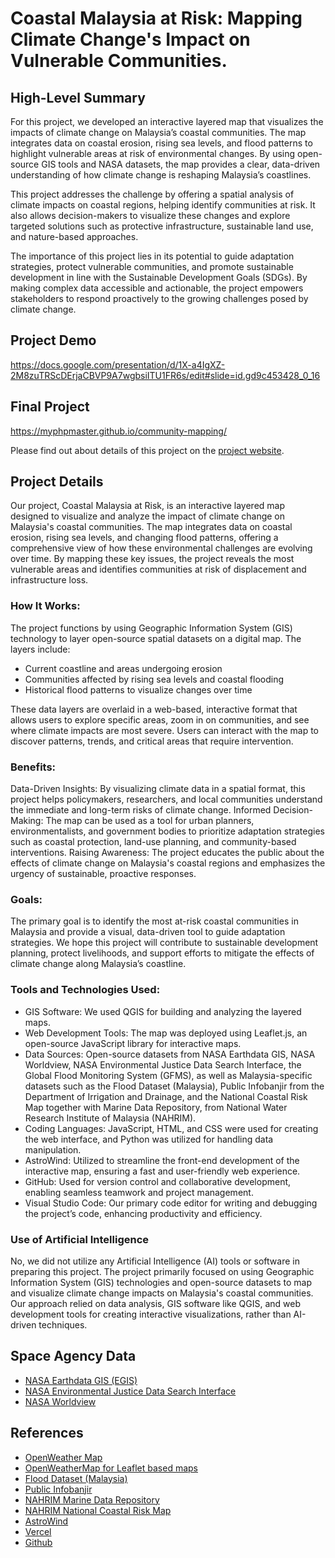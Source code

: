 # Coastal Malaysia at Risk: Mapping Climate Change's Impact on Vulnerable Communities.

## High-Level Summary
For this project, we developed an interactive layered map that visualizes the impacts of climate change on Malaysia’s coastal communities. The map integrates data on coastal erosion, rising sea levels, and flood patterns to highlight vulnerable areas at risk of environmental changes. By using open-source GIS tools and NASA datasets, the map provides a clear, data-driven understanding of how climate change is reshaping Malaysia’s coastlines. 

This project addresses the challenge by offering a spatial analysis of climate impacts on coastal regions, helping identify communities at risk. It also allows decision-makers to visualize these changes and explore targeted solutions such as protective infrastructure, sustainable land use, and nature-based approaches. 

The importance of this project lies in its potential to guide adaptation strategies, protect vulnerable communities, and promote sustainable development in line with the Sustainable Development Goals (SDGs). By making complex data accessible and actionable, the project empowers stakeholders to respond proactively to the growing challenges posed by climate change.

## Project Demo

https://docs.google.com/presentation/d/1X-a4IgXZ-2M8zuTRScDErjaCBVP9A7wgbsiITU1FR6s/edit#slide=id.gd9c453428_0_16

## Final Project

https://myphpmaster.github.io/community-mapping/

Please find out about details of this project on the [project website](https://myspaceapp-map.vercel.app/).

## Project Details

Our project, Coastal Malaysia at Risk, is an interactive layered map designed to visualize and analyze the impact of climate change on Malaysia's coastal communities. The map integrates data on coastal erosion, rising sea levels, and changing flood patterns, offering a comprehensive view of how these environmental challenges are evolving over time. By mapping these key issues, the project reveals the most vulnerable areas and identifies communities at risk of displacement and infrastructure loss.

### How It Works:
The project functions by using Geographic Information System (GIS) technology to layer open-source spatial datasets on a digital map. The layers include:

* Current coastline and areas undergoing erosion
* Communities affected by rising sea levels and coastal flooding
* Historical flood patterns to visualize changes over time

These data layers are overlaid in a web-based, interactive format that allows users to explore specific areas, zoom in on communities, and see where climate impacts are most severe. Users can interact with the map to discover patterns, trends, and critical areas that require intervention.

### Benefits:
Data-Driven Insights: By visualizing climate data in a spatial format, this project helps policymakers, researchers, and local communities understand the immediate and long-term risks of climate change.
Informed Decision-Making: The map can be used as a tool for urban planners, environmentalists, and government bodies to prioritize adaptation strategies such as coastal protection, land-use planning, and community-based interventions.
Raising Awareness: The project educates the public about the effects of climate change on Malaysia's coastal regions and emphasizes the urgency of sustainable, proactive responses.

### Goals:
The primary goal is to identify the most at-risk coastal communities in Malaysia and provide a visual, data-driven tool to guide adaptation strategies. We hope this project will contribute to sustainable development planning, protect livelihoods, and support efforts to mitigate the effects of climate change along Malaysia’s coastline.

### Tools and Technologies Used:
* GIS Software: We used QGIS for building and analyzing the layered maps.
* Web Development Tools: The map was deployed using Leaflet.js, an open-source JavaScript library for interactive maps.
* Data Sources: Open-source datasets from NASA Earthdata GIS, NASA Worldview, NASA Environmental Justice Data Search Interface, the Global Flood Monitoring System (GFMS), as well as Malaysia-specific datasets such as the Flood Dataset (Malaysia), Public Infobanjir from the Department of Irrigation and Drainage, and the National Coastal Risk Map together with Marine Data Repository, from National Water Research Institute of Malaysia (NAHRIM).
* Coding Languages: JavaScript, HTML, and CSS were used for creating the web interface, and Python was utilized for handling data manipulation.
* AstroWind: Utilized to streamline the front-end development of the interactive map, ensuring a fast and user-friendly web experience.
* GitHub: Used for version control and collaborative development, enabling seamless teamwork and project management.
* Visual Studio Code: Our primary code editor for writing and debugging the project’s code, enhancing productivity and efficiency.

### Use of Artificial Intelligence

No, we did not utilize any Artificial Intelligence (AI) tools or software in preparing this project. The project primarily focused on using Geographic Information System (GIS) technologies and open-source datasets to map and visualize climate change impacts on Malaysia's coastal communities. Our approach relied on data analysis, GIS software like QGIS, and web development tools for creating interactive visualizations, rather than AI-driven techniques.

## Space Agency Data

* [NASA Earthdata GIS (EGIS)](https://gis.earthdata.nasa.gov/portal/home/)
* [NASA Environmental Justice Data Search Interface](https://sciencediscoveryengine.nasa.gov/app/nasa-sba-smd/#/ej/home)
* [NASA Worldview](https://worldview.earthdata.nasa.gov/)

## References

* [OpenWeather Map](https://openweathermap.org/)
* [OpenWeatherMap for Leaflet based maps](https://github.com/buche/leaflet-openweathermap)
* [Flood Dataset (Malaysia)](https://datasets.omdena.com/dataset/flood-dataset-(malaysia))
* [Public Infobanjir](https://publicinfobanjir.water.gov.my/?lang=en)
* [NAHRIM Marine Data Repository](https://mycoast.nahrim.gov.my/portal-main/map-metadata)
* [NAHRIM National Coastal Risk Map](https://mycoast.nahrim.gov.my/portal-main/map-interactive)
* [AstroWind](https://astrowind.vercel.app/)
* [Vercel](https://vercel.com/)
* [Github](https://github.com/)
